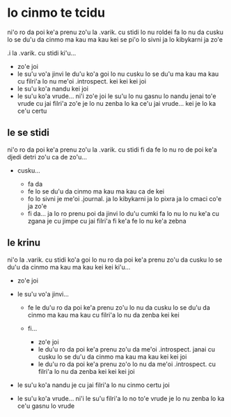# lo cinmo te tcidu
ni'o ro da poi ke'a prenu zo'u la .varik. cu stidi lo nu roldei fa lo nu da cusku lo se du'u da cinmo ma kau ma kau kei se pi'o lo sivni ja lo kibykarni ja zo'e

.i la .varik. cu stidi ki'u...

* zo'e joi
* le su'u vo'a jinvi le du'u ko'a goi lo nu cusku lo se du'u ma kau ma kau cu filri'a lo nu me'oi .introspect. kei kei kei joi
* le su'u ko'a nandu kei joi
* le su'u ko'a vrude... ni'i zo'e joi le su'u lo nu gasnu lo nandu jenai to'e vrude cu jai filri'a zo'e je lo nu zenba lo ka ce'u jai vrude... kei je lo ka ce'u certu

## le se stidi
ni'o ro da poi ke'a prenu zo'u la .varik. cu stidi fi da fe lo nu ro de poi ke'a djedi detri zo'u ca de zo'u...

* cusku...

  * fa da
  * fe lo se du'u da cinmo ma kau ma kau ca de kei
  * fo lo sivni je me'oi .journal. ja lo kibykarni ja lo pixra ja lo cmaci co'e ja zo'e
  * fi da... ja lo ro prenu poi da jinvi lo du'u cumki fa lo nu lo nu ke'a cu zgana je cu jimpe cu jai filri'a fi ke'a fe lo nu ke'a zebna

## le krinu
ni'o la .varik. cu stidi ko'a goi lo nu ro da poi ke'a prenu zo'u da cusku lo se du'u da cinmo ma kau ma kau kei kei ki'u...

* zo'e joi
* le su'u vo'a jinvi...

  * fe le du'u ro da poi ke'a prenu zo'u lo nu da cusku lo se du'u da cinmo ma kau ma kau cu filri'a lo nu da zenba kei kei
  * fi...

    * zo'e joi
    * le du'u ro da poi ke'a prenu zo'u da me'oi .introspect. janai cu cusku lo se du'u da cinmo ma kau ma kau kei kei joi
    * le du'u ro da poi ke'a prenu zo'o lo nu da me'oi .introspect. cu filri'a lo nu da zenba kei kei kei joi

* le su'u ko'a nandu je cu jai filri'a lo nu cinmo certu joi
* le su'u ko'a vrude... ni'i le su'u filri'a lo no to'e vrude je lo nu zenba lo ka ce'u gasnu lo vrude
